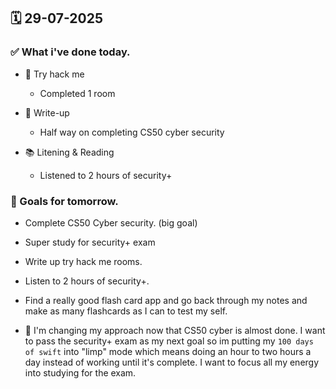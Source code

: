 ## 🗓️ 29-07-2025

### ✅ What i've done today.
- 👾 Try hack me
  - Completed 1 room
 
- 📝 Write-up
  - Half way on completing CS50 cyber security
 
- 📚 Litening & Reading
  -  Listened to 2 hours of security+


### 🎯 Goals for tomorrow.
- Complete CS50 Cyber security. (big goal)
- Super study for security+ exam
- Write up try hack me rooms.
- Listen to 2 hours of security+.
- Find a really good flash card app and go back through my notes and make as many flashcards as I can to test my self.

- 💬 I'm changing my approach now that CS50 cyber is almost done. I want to pass the security+ exam as my next goal so im putting my `100 days of swift` into "limp" mode which means doing an hour to two hours a day instead of working until it's complete. I want to focus all my energy into studying for the exam.
